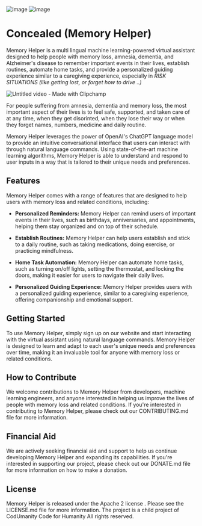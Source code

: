 ![image](https://user-images.githubusercontent.com/131690059/234466195-9e2c09e4-9f4c-463e-8b88-6cdd875a5a4a.png)
![image](https://user-images.githubusercontent.com/131690059/234466255-b3412bf3-bbca-4719-a23f-039f93c37f75.png)

                                                                 
# Concealed (Memory Helper)


Memory Helper is a multi lingual machine learning-powered virtual assistant designed to help people with memory loss, amnesia, dementia, and Alzheimer's disease to remember important events in their lives, establish routines, automate home tasks, and provide a personalized guiding experience similar to a caregiving experience, especially in *RISK SITUATIONS (like getting lost, or forget how to drive ..)* 

![Untitled video - Made with Clipchamp](https://user-images.githubusercontent.com/131690059/234485018-947453ec-a893-4932-8d4d-79ee74f4e308.gif)

For people suffering from amnesia, dementia and memory loss, the most important aspect of their lives is to feel safe, supported, and taken care of at any time, when they get disorinted, when they lose their way or when they forget names, numbers, medicine and daily routine.

Memory Helper leverages the power of OpenAI's ChatGPT language model to provide an intuitive conversational interface that users can interact with through natural language commands. Using state-of-the-art machine learning algorithms, Memory Helper is able to understand and respond to user inputs in a way that is tailored to their unique needs and preferences.

## Features

Memory Helper comes with a range of features that are designed to help users with memory loss and related conditions, including:

- **Personalized Reminders:** Memory Helper can remind users of important events in their lives, such as birthdays, anniversaries, and appointments, helping them stay organized and on top of their schedule.

- **Establish Routines:** Memory Helper can help users establish and stick to a daily routine, such as taking medications, doing exercise, or practicing mindfulness.

- **Home Task Automation:** Memory Helper can automate home tasks, such as turning on/off lights, setting the thermostat, and locking the doors, making it easier for users to navigate their daily lives.

- **Personalized Guiding Experience:** Memory Helper provides users with a personalized guiding experience, similar to a caregiving experience, offering companionship and emotional support.

## Getting Started

To use Memory Helper, simply sign up on our website and start interacting with the virtual assistant using natural language commands. Memory Helper is designed to learn and adapt to each user's unique needs and preferences over time, making it an invaluable tool for anyone with memory loss or related conditions.

## How to Contribute

We welcome contributions to Memory Helper from developers, machine learning engineers, and anyone interested in helping us improve the lives of people with memory loss and related conditions. If you're interested in contributing to Memory Helper, please check out our CONTRIBUTING.md file for more information.

## Financial Aid

We are actively seeking financial aid and support to help us continue developing Memory Helper and expanding its capabilities. If you're interested in supporting our project, please check out our DONATE.md file for more information on how to make a donation.

## License

Memory Helper is released under the Apache 2 license . Please see the LICENSE.md file for more information.
The project is a child project of CodUmanity Code for Humanity All rights reserved.
